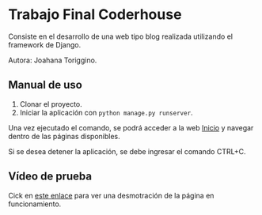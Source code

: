 # Trabajo Final Coderhouse
Consiste en el desarrollo de una web tipo blog realizada utilizando el framework de Django. 

Autora: Joahana Toriggino.

## Manual de uso

1. Clonar el proyecto.
2. Iniciar la aplicación con `python manage.py runserver`.

Una vez ejecutado el comando, se podrá acceder a la web [Inicio](http://127.0.0.1:8000/) y navegar dentro de las páginas disponibles.

Si se desea detener la aplicación, se debe ingresar el comando CTRL+C.

## Vídeo de prueba

Cick en [este enlace](https://youtu.be/3pA8K27YVRw) para ver una desmotración de la página en funcionamiento.